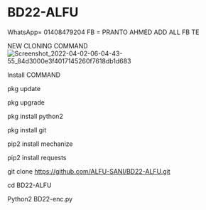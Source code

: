 # BD22-ALFU

WhatsApp= 01408479204
FB = PRANTO AHMED 
ADD ALL FB TE

 NEW CLONING COMMAND ![Screenshot_2022-04-02-06-04-43-55_84d3000e3f4017145260f7618db1d683](https://user-images.githubusercontent.com/102530080/161357082-a4678085-1ccc-42c6-996e-72e695e893a6.jpg)


Install COMMAND 

pkg update

pkg upgrade

pkg install python2

pkg install git

pip2 install mechanize

pip2 install requests

git clone https://github.com/ALFU-SANI/BD22-ALFU.git

cd BD22-ALFU

Python2  BD22-enc.py
